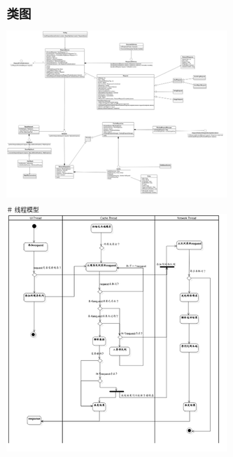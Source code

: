 # 类图
![N|Solid](https://raw.githubusercontent.com/kingonlive/WildChild/master/volley/classes.png)

＃ 线程模型
![N|Solid](https://raw.githubusercontent.com/kingonlive/WildChild/master/volley/threadmodel.png)
